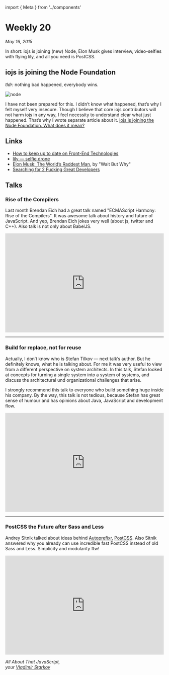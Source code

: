 import { Meta } from '../components'

<Meta
  title="Weekly 20"
  description="In short: iojs is joining (new) Node, Elon Musk gives interview, video-selfies with flying lily, and all you need is PostCSS."
/>

# Weekly 20

_May 16, 2015_

In short: iojs is joining (new) Node, Elon Musk gives interview, video-selfies with flying lily, and all you need is PostCSS.

## iojs is joining the Node Foundation

_tldr:_ nothing bad happened, everybody wins.

![node](https://i.imgur.com/4huTCTt.png)

I have not been prepared for this. I didn’t know what happened, that’s why
I felt myself very insecure. Though I believe that core iojs contributors
will not harm iojs in any way, I feel necessity to understand clear what
just happened. That’s why I wrote separate article about it. [iojs is joining
the Node Foundation. What does it mean?][foundation]

[foundation]: https://iamstarkov.com/iojs-and-node-foundation/

## Links

- [How to keep up to date on Front-End Technologies](http://uptodate.frontendrescue.org/)
- [lily — selfie drone](https://www.lily.camera/)
- [Elon Musk: The World’s Raddest Man][elon], by "Wait But Why"
- [Searching for 2 Fucking Great Developers](http://sfbay.craigslist.org/sfc/sof/4982493312.html)

[elon]: http://waitbutwhy.com/2015/05/elon-musk-the-worlds-raddest-man.html

## Talks

### Rise of the Compilers

Last month Brendan Eich had a great talk named "ECMAScript Harmony: Rise
of the Compilers". It was awesome talk about history and future of JavaScript.
And yep, Brendan Eich jokes very well (about js, twitter and C++). Also talk
is not only about BabelJS.

<iframe width="100%" height="315" src="https://www.youtube.com/embed/PlmsweSNhTw" frameborder="0" allowfullscreen></iframe>

---

### Build for replace, not for reuse

Actually, I don’t know who is Stefan Tilkov — next talk’s author. But he
definitely knows, what he is talking about. For me it was very useful to view
from a different perspective on system architects. In this talk, Stefan looked
at concepts for turning a single system into a system of systems, and discuss
the architectural und organizational challenges that arise.

I strongly recommend this talk to everyone who build something huge inside
his company. By the way, this talk is not tedious, because Stefan has great
sense of humour and has opinions about Java, JavaScript and development flow.

<iframe width="100%" height="315" src="https://www.youtube.com/embed/HYiLzji7MuY" frameborder="0" allowfullscreen></iframe>

---

### PostCSS the Future after Sass and Less

Andrey Sitnik talked about ideas behind [Autoprefixr][ap], [PostCSS][pc].
Also Sitnik answered why you already can use incredible fast PostCSS instead
of old Sass and Less. Simplicity and modularity ftw!

[ap]: https://www.npmjs.com/package/autoprefixer
[pc]: https://www.npmjs.com/package/postcss

<iframe width="100%" height="315" src="https://www.youtube.com/embed/73dl5dk9z4Q" frameborder="0" allowfullscreen></iframe>

_All About That JavaScript,  
your [Vladimir Starkov](https://iamstarkov.com)_
